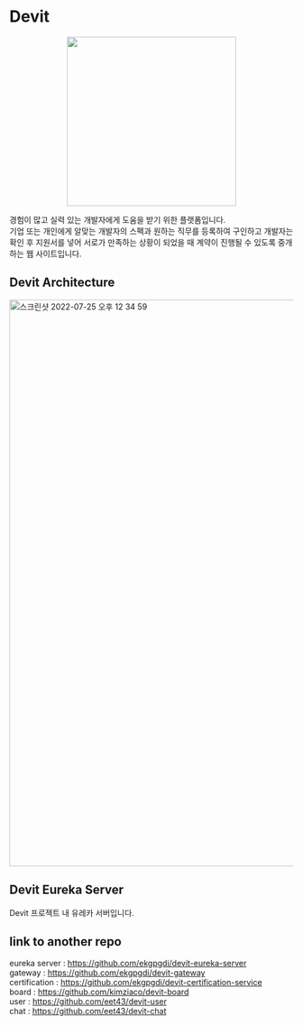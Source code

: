 # Devit
<p align="center"> 
<img src = 'https://user-images.githubusercontent.com/84092014/177942862-e4755aa7-f87b-4eaa-8eae-07bcaeb3932e.png' style='width:300px;'/>
</p>
경험이 많고 실력 있는 개발자에게 도움을 받기 위한 플랫폼입니다. <br/>
기업 또는 개인에게 알맞는 개발자의 스펙과 원하는 직무를 등록하여 구인하고 개발자는 확인 후 지원서를 넣어 서로가 만족하는 상황이 되었을 때 계약이 진행될 수 있도록 중개하는 웹 사이트입니다. <br/>

## Devit Architecture
<img width="1005" alt="스크린샷 2022-07-25 오후 12 34 59" src="https://user-images.githubusercontent.com/84092014/180694026-b0c51181-5ddc-4e84-b659-2d32d33e05eb.png">

## Devit Eureka Server
Devit 프로젝트 내 유레카 서버입니다. <br/>

## link to another repo
eureka server : https://github.com/ekgpgdi/devit-eureka-server  <br/>
gateway : https://github.com/ekgpgdi/devit-gateway <br/>
certification : https://github.com/ekgpgdi/devit-certification-service <br/>
board : https://github.com/kimziaco/devit-board <br/>
user : https://github.com/eet43/devit-user <br/>
chat : https://github.com/eet43/devit-chat <br/>

